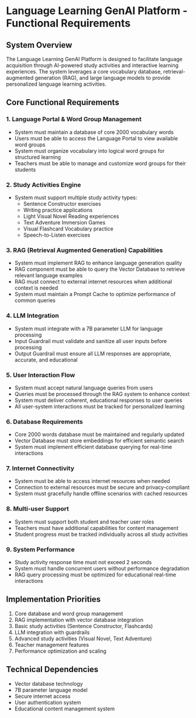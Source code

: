 # Language Learning GenAI Platform - Functional Requirements

## System Overview
The Language Learning GenAI Platform is designed to facilitate language acquisition through AI-powered study activities and interactive learning experiences. The system leverages a core vocabulary database, retrieval-augmented generation (RAG), and large language models to provide personalized language learning activities.

## Core Functional Requirements

### 1. Language Portal & Word Group Management
- System must maintain a database of core 2000 vocabulary words
- Users must be able to access the Language Portal to view available word groups
- System must organize vocabulary into logical word groups for structured learning
- Teachers must be able to manage and customize word groups for their students

### 2. Study Activities Engine
- System must support multiple study activity types:
  - Sentence Constructor exercises
  - Writing practice applications
  - Light Visual Novel Reading experiences
  - Text Adventure Immersion Games
  - Visual Flashcard Vocabulary practice
  - Speech-to-Listen exercises

### 3. RAG (Retrieval Augmented Generation) Capabilities
- System must implement RAG to enhance language generation quality
- RAG component must be able to query the Vector Database to retrieve relevant language examples
- RAG must connect to external internet resources when additional context is needed
- System must maintain a Prompt Cache to optimize performance of common queries

### 4. LLM Integration
- System must integrate with a 7B parameter LLM for language processing
- Input Guardrail must validate and sanitize all user inputs before processing
- Output Guardrail must ensure all LLM responses are appropriate, accurate, and educational

### 5. User Interaction Flow
- System must accept natural language queries from users
- Queries must be processed through the RAG system to enhance context
- System must deliver coherent, educational responses to user queries
- All user-system interactions must be tracked for personalized learning

### 6. Database Requirements
- Core 2000 words database must be maintained and regularly updated
- Vector Database must store embeddings for efficient semantic search
- System must implement efficient database querying for real-time interactions

### 7. Internet Connectivity
- System must be able to access internet resources when needed
- Connection to external resources must be secure and privacy-compliant
- System must gracefully handle offline scenarios with cached resources

### 8. Multi-user Support
- System must support both student and teacher user roles
- Teachers must have additional capabilities for content management
- Student progress must be tracked individually across all study activities

### 9. System Performance
- Study activity response time must not exceed 2 seconds
- System must handle concurrent users without performance degradation
- RAG query processing must be optimized for educational real-time interactions

## Implementation Priorities
1. Core database and word group management
2. RAG implementation with vector database integration
3. Basic study activities (Sentence Constructor, Flashcards)
4. LLM integration with guardrails
5. Advanced study activities (Visual Novel, Text Adventure)
6. Teacher management features
7. Performance optimization and scaling

## Technical Dependencies
- Vector database technology
- 7B parameter language model
- Secure internet access
- User authentication system
- Educational content management system
